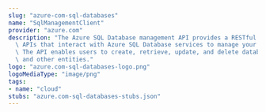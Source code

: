 ```yaml
---
slug: "azure-com-sql-databases"
name: "SqlManagementClient"
provider: "azure.com"
description: "The Azure SQL Database management API provides a RESTful set of web\
  \ APIs that interact with Azure SQL Database services to manage your databases.\
  \ The API enables users to create, retrieve, update, and delete databases, servers,\
  \ and other entities."
logo: "azure.com-sql-databases-logo.png"
logoMediaType: "image/png"
tags:
- name: "cloud"
stubs: "azure.com-sql-databases-stubs.json"
---
```

